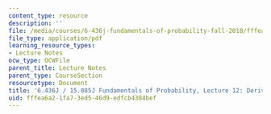 ```yaml
---
content_type: resource
description: ''
file: /media/courses/6-436j-fundamentals-of-probability-fall-2018/fffea6a21fa73ed546d9edfcb4384bef_MIT6_436JF18_lec12.pdf
file_type: application/pdf
learning_resource_types:
- Lecture Notes
ocw_type: OCWFile
parent_title: Lecture Notes
parent_type: CourseSection
resourcetype: Document
title: '6.436J / 15.085J Fundamentals of Probability, Lecture 12: Derived Distributions'
uid: fffea6a2-1fa7-3ed5-46d9-edfcb4384bef
---
```

